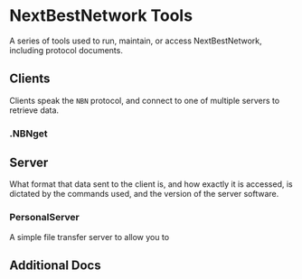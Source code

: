 # NextBestNetwork Tools

A series of tools used to run, maintain, or access NextBestNetwork, including protocol documents.

## Clients

Clients speak the `NBN` protocol, and connect to one of multiple servers to retrieve data.


### .NBNget

## Server
What format that data sent to the client is, and how exactly it is accessed, is dictated by the commands used, and the version of the server software.

### PersonalServer

A simple file transfer server to allow you to  
## Additional Docs

